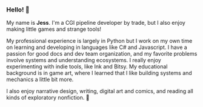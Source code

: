 ### Hello! 👋

My name is **Jess**. I'm a CGI pipeline developer by trade, but I also enjoy making little games and strange tools!

My professional experience is largely in Python but I work on my own time on learning and developing in languages like C# and Javascript. I have a passion for good docs and dev team organization, and my favorite problems involve systems and understanding ecosystems. I really enjoy experimenting with indie tools, like Ink and Bitsy. My educational background is in game art, where I learned that I like building systems and mechanics a little bit more.

I also enjoy narrative design, writing, digital art and comics, and reading all kinds of exploratory nonfiction. 🌱

<!--
**jes-so/jes-so** is a ✨ _special_ ✨ repository because its `README.md` (this file) appears on your GitHub profile.

Here are some ideas to get you started:

- 🔭 I’m currently working on ...
- 🌱 I’m currently learning ...
- 👯 I’m looking to collaborate on ...
- 🤔 I’m looking for help with ...
- 💬 Ask me about ...
- 📫 How to reach me: ...
- 😄 Pronouns: ...
- ⚡ Fun fact: ...
-->
